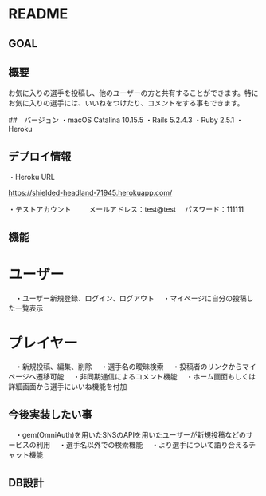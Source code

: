 # README

## GOAL

## 概要
お気に入りの選手を投稿し、他のユーザーの方と共有することができます。特にお気に入りの選手には、いいねをつけたり、コメントをする事もできます。

##　バージョン
・macOS Catalina 10.15.5
・Rails 5.2.4.3
・Ruby 2.5.1
・Heroku

## デプロイ情報
・Heroku URL

  https://shielded-headland-71945.herokuapp.com/

・テストアカウント
　
　メールアドレス：test@test
　パスワード：111111

## 機能
# ユーザー
　・ユーザー新規登録、ログイン、ログアウト
　・マイページに自分の投稿した一覧表示

# プレイヤー
　・新規投稿、編集、削除
　・選手名の曖昧検索
　・投稿者のリンクからマイページへ遷移可能
　・非同期通信によるコメント機能
　・ホーム画面もしくは詳細画面から選手にいいね機能を付加

## 今後実装したい事
　・gem(OmniAuth)を用いたSNSのAPIを用いたユーザーが新規投稿などのサービスの利用
　・選手名以外での検索機能
　・より選手について語り合えるチャット機能

## DB設計

　　
